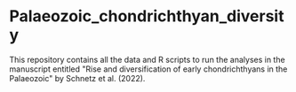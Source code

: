 # Palaeozoic_chondrichthyan_diversity
This repository contains all the data and R scripts to run the analyses in the manuscript entitled "Rise and diversification of early chondrichthyans in the Palaeozoic" by Schnetz et al. (2022).
